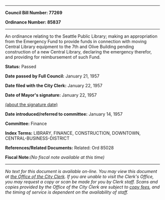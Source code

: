 

********

**Council Bill Number: 77269**
   
**Ordinance Number: 85837**
********

 An ordinance relating to the Seattle Public Library; making an appropriation from the Emergency Fund to provide funds in connection with moving Central Library equipment to the 7th and Olive Building pending construction of a new Central Library, declaring the emergency therefor, and providing for reimbursement of such Fund.

**Status:** Passed
   
**Date passed by Full Council:** January 21, 1957
   
**Date filed with the City Clerk:** January 22, 1957
   
**Date of Mayor's signature:** January 22, 1957
   
[(about the signature date)](/~public/approvaldate.htm)
   
   
   
**Date introduced/referred to committee:** January 14, 1957
   
**Committee:** Finance
   
   
**Index Terms:** LIBRARY, FINANCE, CONSTRUCTION, DOWNTOWN, CENTRAL-BUSINESS-DISTRICT

**References/Related Documents:** Related: Ord 85028

**Fiscal Note:**_(No fiscal note available at this time)_
********

_No text for this document is available on-line. You may view this document at [the Office of the City Clerk](http://www.seattle.gov/leg/clerk/contactUs.htm). If you are unable to visit the Clerk's Office, you may request a copy or scan be made for you by Clerk staff. Scans and copies provided by the Office of the City Clerk are subject to [copy fees](http://clerk.seattle.gov/~public/clerkfees.htm), and the timing of service is dependent on the availability of staff._

